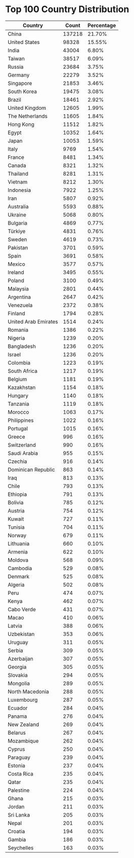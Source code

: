 # Top 100 Country Distribution
| Country | Count | Percentage |
|----|----|----|
| China | 137218 | 21.70% |
| United States | 98328 | 15.55% |
| India | 43004 | 6.80% |
| Taiwan | 38517 | 6.09% |
| Russia | 23684 | 3.75% |
| Germany | 22279 | 3.52% |
| Singapore | 21853 | 3.46% |
| South Korea | 19475 | 3.08% |
| Brazil | 18461 | 2.92% |
| United Kingdom | 12605 | 1.99% |
| The Netherlands | 11605 | 1.84% |
| Hong Kong | 11512 | 1.82% |
| Egypt | 10352 | 1.64% |
| Japan | 10053 | 1.59% |
| Italy | 9769 | 1.54% |
| France | 8481 | 1.34% |
| Canada | 8321 | 1.32% |
| Thailand | 8281 | 1.31% |
| Vietnam | 8212 | 1.30% |
| Indonesia | 7922 | 1.25% |
| Iran | 5807 | 0.92% |
| Australia | 5593 | 0.88% |
| Ukraine | 5068 | 0.80% |
| Bulgaria | 4869 | 0.77% |
| Türkiye | 4831 | 0.76% |
| Sweden | 4619 | 0.73% |
| Pakistan | 3701 | 0.59% |
| Spain | 3691 | 0.58% |
| Mexico | 3577 | 0.57% |
| Ireland | 3495 | 0.55% |
| Poland | 3100 | 0.49% |
| Malaysia | 2801 | 0.44% |
| Argentina | 2647 | 0.42% |
| Venezuela | 2372 | 0.38% |
| Finland | 1794 | 0.28% |
| United Arab Emirates | 1514 | 0.24% |
| Romania | 1386 | 0.22% |
| Nigeria | 1239 | 0.20% |
| Bangladesh | 1236 | 0.20% |
| Israel | 1236 | 0.20% |
| Colombia | 1223 | 0.19% |
| South Africa | 1217 | 0.19% |
| Belgium | 1181 | 0.19% |
| Kazakhstan | 1154 | 0.18% |
| Hungary | 1140 | 0.18% |
| Tanzania | 1119 | 0.18% |
| Morocco | 1063 | 0.17% |
| Philippines | 1022 | 0.16% |
| Portugal | 1015 | 0.16% |
| Greece | 996 | 0.16% |
| Switzerland | 990 | 0.16% |
| Saudi Arabia | 955 | 0.15% |
| Czechia | 916 | 0.14% |
| Dominican Republic | 863 | 0.14% |
| Iraq | 813 | 0.13% |
| Chile | 793 | 0.13% |
| Ethiopia | 791 | 0.13% |
| Bolivia | 785 | 0.12% |
| Austria | 754 | 0.12% |
| Kuwait | 727 | 0.11% |
| Tunisia | 704 | 0.11% |
| Norway | 679 | 0.11% |
| Lithuania | 660 | 0.10% |
| Armenia | 622 | 0.10% |
| Moldova | 568 | 0.09% |
| Cambodia | 529 | 0.08% |
| Denmark | 525 | 0.08% |
| Algeria | 502 | 0.08% |
| Peru | 474 | 0.07% |
| Kenya | 462 | 0.07% |
| Cabo Verde | 431 | 0.07% |
| Macao | 410 | 0.06% |
| Latvia | 388 | 0.06% |
| Uzbekistan | 353 | 0.06% |
| Uruguay | 311 | 0.05% |
| Serbia | 309 | 0.05% |
| Azerbaijan | 307 | 0.05% |
| Georgia | 305 | 0.05% |
| Slovakia | 294 | 0.05% |
| Mongolia | 289 | 0.05% |
| North Macedonia | 288 | 0.05% |
| Luxembourg | 287 | 0.05% |
| Ecuador | 284 | 0.04% |
| Panama | 276 | 0.04% |
| New Zealand | 269 | 0.04% |
| Belarus | 267 | 0.04% |
| Mozambique | 262 | 0.04% |
| Cyprus | 250 | 0.04% |
| Paraguay | 239 | 0.04% |
| Estonia | 237 | 0.04% |
| Costa Rica | 235 | 0.04% |
| Qatar | 235 | 0.04% |
| Palestine | 224 | 0.04% |
| Ghana | 215 | 0.03% |
| Jordan | 211 | 0.03% |
| Sri Lanka | 205 | 0.03% |
| Nepal | 201 | 0.03% |
| Croatia | 194 | 0.03% |
| Gambia | 186 | 0.03% |
| Seychelles | 163 | 0.03% |

